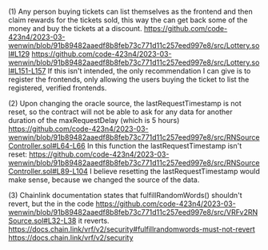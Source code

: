 (1) Any person buying tickets can list themselves as the frontend and then claim rewards for the tickets sold, this way the can get back some of the money and buy the tickets at a discount.
https://github.com/code-423n4/2023-03-wenwin/blob/91b89482aaedf8b8feb73c771d11c257eed997e8/src/Lottery.sol#L129
https://github.com/code-423n4/2023-03-wenwin/blob/91b89482aaedf8b8feb73c771d11c257eed997e8/src/Lottery.sol#L151-L157
If this isn't intended, the only recommendation I can give is to register the frontends, only allowing the users buying the ticket to list the registered, verified frontends.

(2) Upon changing the oracle source, the  lastRequestTimestamp is not reset, so the contract will not be able to ask for any data for another duration of the maxRequestDelay (which is 5 hours)
https://github.com/code-423n4/2023-03-wenwin/blob/91b89482aaedf8b8feb73c771d11c257eed997e8/src/RNSourceController.sol#L64-L66
In this function the lastRequestTimestamp isn't reset: https://github.com/code-423n4/2023-03-wenwin/blob/91b89482aaedf8b8feb73c771d11c257eed997e8/src/RNSourceController.sol#L89-L104
I believe resetting the lastRequestTimestamp would make sense, because we changed the source of the data.

(3) Chainlink documentation states that fulfillRandomWords() shouldn't revert, but the in the code https://github.com/code-423n4/2023-03-wenwin/blob/91b89482aaedf8b8feb73c771d11c257eed997e8/src/VRFv2RNSource.sol#L32-L38 it reverts.
https://docs.chain.link/vrf/v2/security#fulfillrandomwords-must-not-revert
https://docs.chain.link/vrf/v2/security
